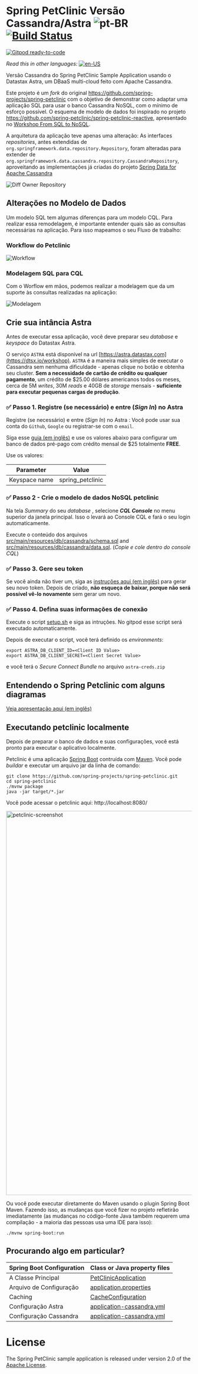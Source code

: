 # Spring PetClinic Versão Cassandra/Astra ![pt-BR](https://img.shields.io/badge/lang-pt--BR-green.svg) [![Build Status](https://travis-ci.com/formatool/spring-petclinic.svg?branch=main)](https://travis-ci.com/formatool/spring-petclinic)

[![Gitpod ready-to-code](https://img.shields.io/badge/Gitpod-ready--to--code-blue?logo=gitpod)](https://gitpod.io/#https://github.com/formatool/spring-petclinic) 

_Read this in other languages:_ [![en-US](doc/us.png)](readme.md)

Versão Cassandra do Spring PetClinic Sample Application usando o Datastax Astra, um DBaaS multi-cloud feito com Apache Cassandra.

Este projeto é um _fork_ do original https://github.com/spring-projects/spring-petclinic com o objetivo de demonstrar como adaptar uma aplicação SQL para usar o banco Cassandra NoSQL, com o mínimo de esforço possível. O esquema de modelo de dados foi inspirado no projeto https://github.com/spring-petclinic/spring-petclinic-reactive, apresentado no [Workshop From SQL to NoSQL](https://www.youtube.com/watch?v=elRWY8-tMbU).

A arquitetura da aplicação teve apenas uma alteração: As interfaces _repositories_, antes extendidas de `org.springframework.data.repository.Repository`, foram alteradas para extender de `org.springframework.data.cassandra.repository.CassandraRepository`, aproveitando as implementações já criadas do projeto [Spring Data for Apache Cassandra](https://spring.io/projects/spring-data-cassandra)

![Diff Owner Repository](doc/diffOwnerRepository.png)

## Alterações no Modelo de Dados

Um modelo SQL tem algumas diferenças para um modelo CQL. Para realizar essa remodelagem, é importante entender quais são as consultas necessárias na aplicação. Para isso mapeamos o seu Fluxo de trabalho:

### Workflow do Petclinic

![Workflow](doc/astra-petclinic-diagrams-Workflow.png)

### Modelagem SQL para CQL

Com o Worflow em mãos, podemos realizar a modelagem que da um suporte às consultas realizadas na aplicação:

![Modelagem](doc/astra-petclinic-diagrams-SQL2CQL.png)

## Crie sua intância Astra

Antes de executar essa aplicação, você deve preparar seu _database_ e _keyspace_ do Datastax Astra.

O serviço `ASTRA` está disponível na url [https://astra.datastax.com](https://dtsx.io/workshop). `ASTRA` é a maneira mais simples de executar o Cassandra sem nenhuma dificuldade - apenas clique no botão e obtenha seu cluster. **Sem a necessidade de cartão de crédito ou qualquer pagamento**, um crédito de $25.00 dólares americanos todos os meses, cerca de 5M _writes_, 30M _reads_ e 40GB de _storage_ mensais - **suficiente para executar pequenas cargas de produção**.

### ✅ Passo 1. Registre (se necessário) e entre (_Sign In_) no Astra

Registre (se necessário) e entre (_Sign In_) no Astra : Você pode usar sua conta do `Github`, `Google` ou registrar-se com o `email`.

Siga esse [guia (em inglês)](https://docs.datastax.com/en/astra/docs/creating-your-astra-database.html) e use os valores abaixo para configurar um banco de dados pré-pago com  crédito mensal de $25 totalmente **FREE**.

Use os valores:

| Parameter | Value 
|---|---|
| Keyspace name | spring_petclinic |

### ✅ Passo 2 - Crie o modelo de dados NoSQL petclinic 

Na tela _Summary_ do seu _database_ , selecione **_CQL Console_** no menu superior da janela principal. Isso o levará ao Console CQL e fará o seu login automaticamente.

Execute o conteúdo dos arquivos [src/main/resources/db/cassandra/schema.sql](src/main/resources/db/cassandra/schema.sql) and [src/main/resources/db/cassandra/data.sql](src/main/resources/db/cassandra/data.sql). (*Copie e cole dentro do console CQL*)

### ✅ Passo 3. Gere seu token

Se você ainda não tiver um, siga as [instruções aqui (em inglês)](https://docs.datastax.com/en/astra/docs/manage-application-tokens.html#_create_application_token) para gerar seu novo token. Depois de criado, **não esqueça de baixar, porque não será possível vê-lo novamente** sem gerar um novo.

### ✅ Passo 4. Defina suas informações de conexão

Execute o script [setup.sh](/setup.sh) e siga as intruções. No gitpod esse script será executado automaticamente.

Depois de executar o script, você terá definido os _environments_:

```
export ASTRA_DB_CLIENT_ID=<Client ID Value>
export ASTRA_DB_CLIENT_SECRET=<Client Secret Value>
```

e você terá o _Secure Connect Bundle_ no arquivo `astra-creds.zip`

## Entendendo o Spring Petclinic com alguns diagramas
<a href="https://speakerdeck.com/michaelisvy/spring-petclinic-sample-application">Veja apresentação aqui (em inglês)</a>

## Executando petclinic localmente

Depois de preparar o banco de dados e suas configurações, você está pronto para executar o aplicativo localmente.

Petclinic é uma aplicação [Spring Boot](https://spring.io/guides/gs/spring-boot) contruída com [Maven](https://spring.io/guides/gs/maven/). Você pode _buildar_ e executar um arquivo jar da linha de comando:

```
git clone https://github.com/spring-projects/spring-petclinic.git
cd spring-petclinic
./mvnw package
java -jar target/*.jar
```

Você pode acessar o petclinic aqui: http://localhost:8080/

<img width="1042" alt="petclinic-screenshot" src="https://cloud.githubusercontent.com/assets/838318/19727082/2aee6d6c-9b8e-11e6-81fe-e889a5ddfded.png">

Ou você pode executar diretamente do Maven usando o plugin Spring Boot Maven. Fazendo isso, as mudanças que você fizer no projeto refletirão imediatamente (as mudanças no código-fonte Java também requerem uma compilação - a maioria das pessoas usa uma IDE para isso):

```
./mvnw spring-boot:run
```

## Procurando algo em particular?

|Spring Boot Configuration | Class or Java property files  |
|--------------------------|---|
|A Classe Principal | [PetClinicApplication](/src/main/java/org/springframework/samples/petclinic/PetClinicApplication.java) |
|Arquivo de Configuração | [application.properties](/src/main/resources) |
|Caching | [CacheConfiguration](/src/main/java/org/springframework/samples/petclinic/system/CacheConfiguration.java) |
|Configuração Astra | [application-cassandra.yml](/src/main/resources/application-cassandra.yml) |
|Configuração Cassandra | [application-cassandra.yml](/src/main/java/org/springframework/samples/petclinic/system/CassandraConfig.java) |

# License

The Spring PetClinic sample application is released under version 2.0 of the [Apache License](https://www.apache.org/licenses/LICENSE-2.0).

[spring-petclinic]: https://github.com/spring-projects/spring-petclinic
[spring-framework-petclinic]: https://github.com/spring-petclinic/spring-framework-petclinic
[spring-petclinic-angularjs]: https://github.com/spring-petclinic/spring-petclinic-angularjs 
[javaconfig branch]: https://github.com/spring-petclinic/spring-framework-petclinic/tree/javaconfig
[spring-petclinic-angular]: https://github.com/spring-petclinic/spring-petclinic-angular
[spring-petclinic-microservices]: https://github.com/spring-petclinic/spring-petclinic-microservices
[spring-petclinic-reactjs]: https://github.com/spring-petclinic/spring-petclinic-reactjs
[spring-petclinic-graphql]: https://github.com/spring-petclinic/spring-petclinic-graphql
[spring-petclinic-kotlin]: https://github.com/spring-petclinic/spring-petclinic-kotlin
[spring-petclinic-rest]: https://github.com/spring-petclinic/spring-petclinic-rest
